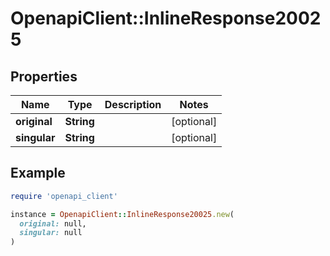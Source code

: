 # OpenapiClient::InlineResponse20025

## Properties

| Name | Type | Description | Notes |
| ---- | ---- | ----------- | ----- |
| **original** | **String** |  | [optional] |
| **singular** | **String** |  | [optional] |

## Example

```ruby
require 'openapi_client'

instance = OpenapiClient::InlineResponse20025.new(
  original: null,
  singular: null
)
```

